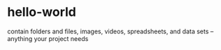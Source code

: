 # hello-world
contain folders and files, images, videos, spreadsheets, and data sets – anything your project needs
